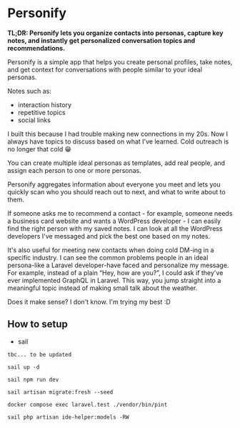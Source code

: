 # Personify

**TL;DR: Personify lets you organize contacts into personas, capture key notes, and instantly get personalized conversation topics and recommendations.**

Personify is a simple app that helps you create personal profiles, take notes, and get context for conversations with people similar to your ideal personas.

Notes such as:
- interaction history
- repetitive topics
- social links

I built this because I had trouble making new connections in my 20s. Now I always have topics to discuss based on what I've learned. Cold outreach is no longer that cold 😁

You can create multiple ideal personas as templates, add real people, and assign each person to one or more personas.

Personify aggregates information about everyone you meet and lets you quickly scan who you should reach out to next, and what to write about to them.

If someone asks me to recommend a contact - for example, someone needs a business card website and wants a WordPress developer - I can easily find the right person with my saved notes. I can look at all the WordPress developers I've messaged and pick the best one based on my notes.

It's also useful for meeting new contacts when doing cold DM-ing in a specific industry. I can see the common problems people in an ideal persona-like a Laravel developer-have faced and personalize my message. For example, instead of a plain “Hey, how are you?”, I could ask if they've ever implemented GraphQL in Laravel. This way, you jump straight into a meaningful topic instead of making small talk about the weather.

Does it make sense? I don't know. I'm trying my best :D

## How to setup

- sail
```
tbc... to be updated

sail up -d

sail npm run dev

sail artisan migrate:fresh --seed

docker compose exec laravel.test ./vendor/bin/pint

sail php artisan ide-helper:models -RW
```
